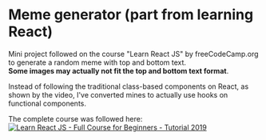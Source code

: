# Meme generator (part from learning React)
Mini project followed on the course "Learn React JS" by freeCodeCamp.org to generate a random meme with top and bottom text.
</br>
**Some images may actually not fit the top and bottom text format**.

Instead of following the traditional class-based components on React, as shown by the video, I've converted mines to actually use hooks on functional components.

The complete course was followed here:
[![Learn React JS - Full Course for Beginners - Tutorial 2019](http://img.youtube.com/vi/DLX62G4lc44/0.jpg)](http://www.youtube.com/watch?v=DLX62G4lc44 "Learn React JS - Full Course for Beginners - Tutorial 2019")
